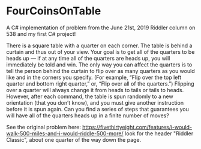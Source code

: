 # FourCoinsOnTable
A C# implementation of problem from the June 21st, 2019 Riddler column on 538
and my first C# project!

There is a square table with a quarter on each corner. The table is behind a curtain and thus out of your view. Your goal is to get all of the quarters to be heads up — if at any time all of the quarters are heads up, you will immediately be told and win.
The only way you can affect the quarters is to tell the person behind the curtain to flip over as many quarters as you would like and in the corners you specify. (For example, “Flip over the top left quarter and bottom right quarter,” or, “Flip over all of the quarters.”) Flipping over a quarter will always change it from heads to tails or tails to heads. However, after each command, the table is spun randomly to a new orientation (that you don’t know), and you must give another instruction before it is spun again.
Can you find a series of steps that guarantees you will have all of the quarters heads up in a finite number of moves?

See the original problem here: https://fivethirtyeight.com/features/i-would-walk-500-miles-and-i-would-riddle-500-more/ look for the header "Riddler Classic", about one quarter of the way down the page.


